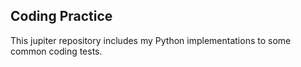 ## Coding Practice


This jupiter repository includes my Python implementations to some common coding tests.